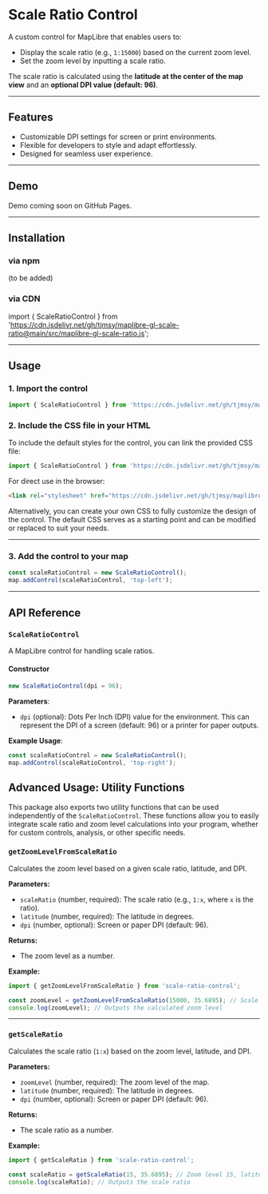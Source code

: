 # Scale Ratio Control  

A custom control for MapLibre that enables users to:  
- Display the scale ratio (e.g., `1:15000`) based on the current zoom level.  
- Set the zoom level by inputting a scale ratio.  

The scale ratio is calculated using the **latitude at the center of the map view** and an **optional DPI value (default: 96)**.  

---

## Features  

- Customizable DPI settings for screen or print environments.
- Flexible for developers to style and adapt effortlessly.
- Designed for seamless user experience.

---

## Demo  

Demo coming soon on GitHub Pages.  

---

## Installation  

### via npm  

(to be added)

### via CDN  

import { ScaleRatioControl } from 'https://cdn.jsdelivr.net/gh/tjmsy/maplibre-gl-scale-ratio@main/src/maplibre-gl-scale-ratio.js';

---

## Usage  

### 1. Import the control  

```javascript  
import { ScaleRatioControl } from 'https://cdn.jsdelivr.net/gh/tjmsy/maplibre-gl-scale-ratio@main/src/maplibre-gl-scale-ratio.js';
```  

### 2. Include the CSS file in your HTML  

To include the default styles for the control, you can link the provided CSS file:

```javascript  
import { ScaleRatioControl } from 'https://cdn.jsdelivr.net/gh/tjmsy/maplibre-gl-scale-ratio@main/src/maplibre-gl-scale-ratio.js';
```  

For direct use in the browser:  
```html
<link rel="stylesheet" href="https://cdn.jsdelivr.net/gh/tjmsy/maplibre-gl-scale-ratio@main/src/maplibre-gl-scale-ratio.css" />
```

Alternatively, you can create your own CSS to fully customize the design of the control. The default CSS serves as a starting point and can be modified or replaced to suit your needs.

---

### 3. Add the control to your map  

```javascript  
const scaleRatioControl = new ScaleRatioControl();  
map.addControl(scaleRatioControl, 'top-left');  
```  

---

## API Reference  

### `ScaleRatioControl`  

A MapLibre control for handling scale ratios.  

#### Constructor  

```javascript  
new ScaleRatioControl(dpi = 96);  
```  

**Parameters**:  
- `dpi` (optional): Dots Per Inch (DPI) value for the environment. This can represent the DPI of a screen (default: 96) or a printer for paper outputs.  


**Example Usage**:  
```javascript  
const scaleRatioControl = new ScaleRatioControl(); 
map.addControl(scaleRatioControl, 'top-right');  
```  

## Advanced Usage: Utility Functions

This package also exports two utility functions that can be used independently of the `ScaleRatioControl`. These functions allow you to easily integrate scale ratio and zoom level calculations into your program, whether for custom controls, analysis, or other specific needs.

### `getZoomLevelFromScaleRatio`

Calculates the zoom level based on a given scale ratio, latitude, and DPI.

**Parameters:**
- `scaleRatio` (number, required): The scale ratio (e.g., `1:x`, where `x` is the ratio).
- `latitude` (number, required): The latitude in degrees.
- `dpi` (number, optional): Screen or paper DPI (default: 96).

**Returns:**
- The zoom level as a number.

**Example:**
```javascript
import { getZoomLevelFromScaleRatio } from 'scale-ratio-control';

const zoomLevel = getZoomLevelFromScaleRatio(15000, 35.6895); // Scale ratio 1:15000, latitude 35.6895° (e.g., Tokyo)
console.log(zoomLevel); // Outputs the calculated zoom level
```

---

### `getScaleRatio`

Calculates the scale ratio (`1:x`) based on the zoom level, latitude, and DPI.

**Parameters:**
- `zoomLevel` (number, required): The zoom level of the map.
- `latitude` (number, required): The latitude in degrees.
- `dpi` (number, optional): Screen or paper DPI (default: 96).

**Returns:**
- The scale ratio as a number.

**Example:**
```javascript
import { getScaleRatio } from 'scale-ratio-control';

const scaleRatio = getScaleRatio(15, 35.6895); // Zoom level 15, latitude 35.6895° (e.g., Tokyo)
console.log(scaleRatio); // Outputs the scale ratio
```
